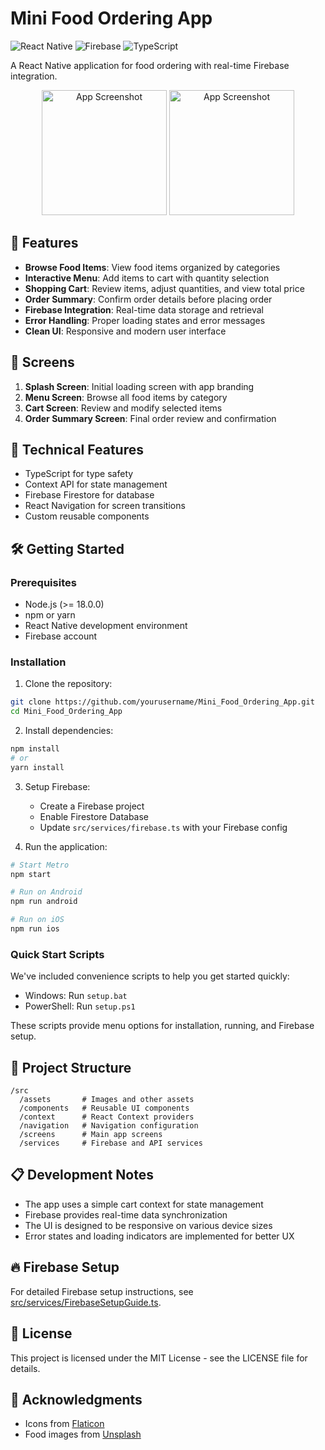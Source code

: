 # Mini Food Ordering App

![React Native](https://img.shields.io/badge/React%20Native-0.79-blue)
![Firebase](https://img.shields.io/badge/Firebase-9.x-orange)
![TypeScript](https://img.shields.io/badge/TypeScript-5.0-blue)

A React Native application for food ordering with real-time Firebase integration.

<div align="center">
  <img src="https://i.imgur.com/placeholder-screenshot.png" alt="App Screenshot" width="200" />
  <img src="https://i.imgur.com/placeholder-screenshot-2.png" alt="App Screenshot" width="200" />
</div>

## 🚀 Features

- **Browse Food Items**: View food items organized by categories
- **Interactive Menu**: Add items to cart with quantity selection
- **Shopping Cart**: Review items, adjust quantities, and view total price
- **Order Summary**: Confirm order details before placing order
- **Firebase Integration**: Real-time data storage and retrieval
- **Error Handling**: Proper loading states and error messages
- **Clean UI**: Responsive and modern user interface

## 📱 Screens

1. **Splash Screen**: Initial loading screen with app branding
2. **Menu Screen**: Browse all food items by category
3. **Cart Screen**: Review and modify selected items
4. **Order Summary Screen**: Final order review and confirmation

## 🔧 Technical Features

- TypeScript for type safety
- Context API for state management
- Firebase Firestore for database
- React Navigation for screen transitions
- Custom reusable components

## 🛠️ Getting Started

### Prerequisites

- Node.js (>= 18.0.0)
- npm or yarn
- React Native development environment
- Firebase account

### Installation

1. Clone the repository:

```bash
git clone https://github.com/yourusername/Mini_Food_Ordering_App.git
cd Mini_Food_Ordering_App
```

2. Install dependencies:

```bash
npm install
# or
yarn install
```

3. Setup Firebase:

   - Create a Firebase project
   - Enable Firestore Database
   - Update `src/services/firebase.ts` with your Firebase config

4. Run the application:

```bash
# Start Metro
npm start

# Run on Android
npm run android

# Run on iOS
npm run ios
```

### Quick Start Scripts

We've included convenience scripts to help you get started quickly:

- Windows: Run `setup.bat`
- PowerShell: Run `setup.ps1`

These scripts provide menu options for installation, running, and Firebase setup.

## 📂 Project Structure

```
/src
  /assets       # Images and other assets
  /components   # Reusable UI components
  /context      # React Context providers
  /navigation   # Navigation configuration
  /screens      # Main app screens
  /services     # Firebase and API services
```

## 📋 Development Notes

- The app uses a simple cart context for state management
- Firebase provides real-time data synchronization
- The UI is designed to be responsive on various device sizes
- Error states and loading indicators are implemented for better UX

## 🔥 Firebase Setup

For detailed Firebase setup instructions, see [src/services/FirebaseSetupGuide.ts](src/services/FirebaseSetupGuide.ts).

## 📝 License

This project is licensed under the MIT License - see the LICENSE file for details.

## 🙏 Acknowledgments

- Icons from [Flaticon](https://www.flaticon.com/)
- Food images from [Unsplash](https://unsplash.com/)

